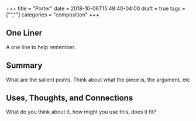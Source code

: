+++
title = "Porter"
date = 2018-10-06T15:48:40-04:00
draft = true
tags = ["",""]
categories = "composition"
+++
## One Liner
A one line to help remember.

## Summary
What are the salient points. Think about what the piece is, the argument, etc

## Uses, Thoughts, and Connections
What do you think about it, how might you use this, does it fit?
